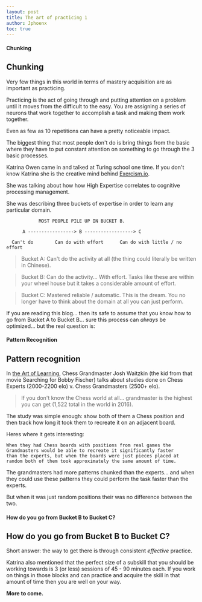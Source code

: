 ```yaml
---
layout: post
title: The art of practicing 1
author: Jphoenx
toc: true
---
```


<h4 class="nav-anchor">Chunking</h4>

## Chunking

Very few things in this world in terms of mastery acquisition are as important as practicing.

Practicing is the act of going through and putting attention on a problem until it moves from the
difficult to the easy. You are assigning a series of neurons that work together to accomplish
a task and making them work together.

Even as few as 10 repetitions can have a pretty noticeable impact.

The biggest thing that most people don't do is bring things from the basic where they have to put
constant attention on something to go through the 3 basic processes.

Katrina Owen came in and talked at Turing school one time. If you don't know Katrina she is the creative
mind behind [Exercism.io](http://exercism.io/).

She was talking about how how High Expertise correlates to cognitive processing management.

She was describing three buckets of expertise in order to learn any particular domain.

```text
            MOST PEOPLE PILE UP IN BUCKET B.

      A -----------------> B ------------------> C

  Can't do        Can do with effort      Can do with little / no effort
```

> Bucket A: Can't do the activity at all (the thing could literally be written in Chinese).

> Bucket B: Can do the activity... With effort.
Tasks like these are within your wheel house but it takes a considerable amount of effort.

> Bucket C: Mastered reliable / automatic.
This is the dream. You no longer have to think about the domain at all you can just perform.

If you are reading this blog... then its safe to assume that you know how to go from Bucket A to Bucket B...
sure this process can *always* be optimized... but the real question is:

<h4 class="nav-anchor">Pattern Recognition</h4>

## Pattern recognition

In [the Art of Learning](https://www.amazon.com/Art-Learning-Journey-Optimal-Performance/dp/B00JE2WEEK),
Chess Grandmaster Josh Waitzkin (the kid from that movie Searching for Bobby Fischer) talks
about studies done on Chess Experts (2000-2200 elo) v. Chess Grandmasters (2500+ elo).

> If you don't know the Chess world at all... grandmaster is the highest you can get (1,522 total in the world
in 2016).

The study was simple enough: show both of them a Chess position and then track how long it took them to
recreate it on an adjacent board.

Heres where it gets interesting:

```text
When they had Chess boards with positions from real games the
Grandmasters would be able to recreate it significantly faster
than the experts, but when the boards were just pieces placed at
random both of them took approximately the same amount of time.
```

The grandmasters had more patterns chunked than the experts... and when they could use these patterns they could
perform the task faster than the experts.

But when it was just random positions their was no difference between the two.

<h4 class="nav-anchor">How do you go from Bucket B to Bucket C?</h4>

## How do you go from Bucket B to Bucket C?

Short answer: the way to get there is through consistent *effective* practice.

Katrina also mentioned that the perfect size of a subskill that you should be working towards is 3 (or less) sessions
of 45 - 90 minutes each. If you work on things in those blocks and can practice and acquire the skill in that amount
of time then you are well on your way.

**More to come.**
